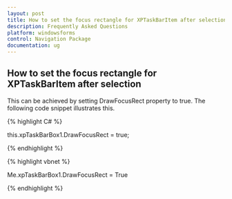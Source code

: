 ```yaml
---
layout: post
title: How to set the focus rectangle for XPTaskBarItem after selection
description: Frequently Asked Questions
platform: windowsforms
control: Navigation Package
documentation: ug
---
```

## How to set the focus rectangle for XPTaskBarItem after selection

This can be achieved by setting DrawFocusRect property to true. The following code snippet illustrates this.

{% highlight C# %}   

this.xpTaskBarBox1.DrawFocusRect = true;

 {% endhighlight %}



 {% highlight vbnet %} 

Me.xpTaskBarBox1.DrawFocusRect = True

{% endhighlight %}
